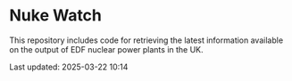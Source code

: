 # Nuke Watch

This repository includes code for retrieving the latest information available on the output of EDF nuclear power plants in the UK.

Last updated: 2025-03-22 10:14
